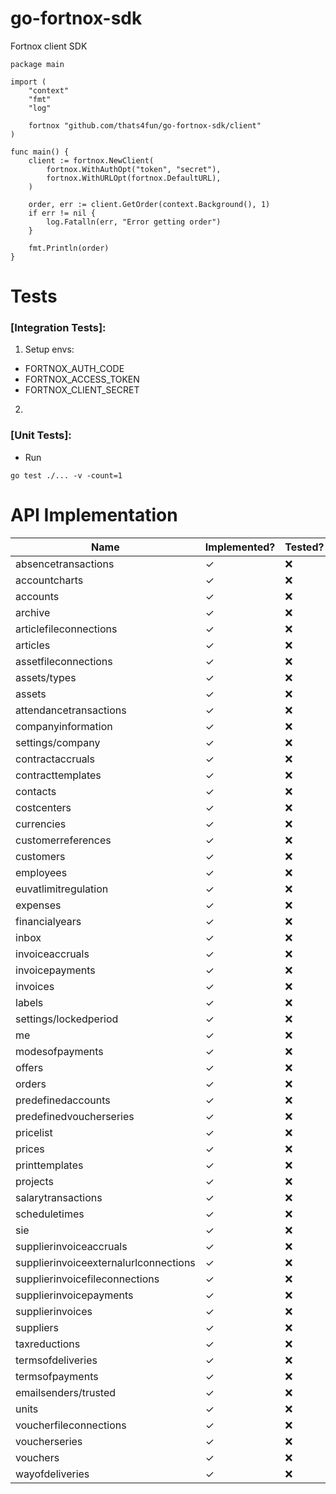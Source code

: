 # go-fortnox-sdk

Fortnox client SDK

```
package main

import (
	"context"
	"fmt"
	"log"

	fortnox "github.com/thats4fun/go-fortnox-sdk/client"
)

func main() {
	client := fortnox.NewClient(
		fortnox.WithAuthOpt("token", "secret"),
		fortnox.WithURLOpt(fortnox.DefaultURL),
	)

	order, err := client.GetOrder(context.Background(), 1)
	if err != nil {
		log.Fatalln(err, "Error getting order")
	}

	fmt.Println(order)
}

```

# Tests

### [Integration Tests]:

1. Setup envs:

- FORTNOX_AUTH_CODE
- FORTNOX_ACCESS_TOKEN
- FORTNOX_CLIENT_SECRET

2.

### [Unit Tests]:

- Run

```
go test ./... -v -count=1
```

# API Implementation

| Name                                  | Implemented? | Tested?   | 
|---------------------------------------|-----------|-----------| 
| absencetransactions                   | ✓         | ❌         |
| accountcharts                         | ✓         | ❌         |  
| accounts                              | ✓         | ❌         |  
| archive                               | ✓         | ❌         |  
| articlefileconnections                | ✓         | ❌         |  
| articles                              | ✓         | ❌         |  
| assetfileconnections                  | ✓         | ❌         |  
| assets/types                          | ✓         | ❌         |  
| assets                                | ✓         | ❌         |  
| attendancetransactions                | ✓         | ❌         |  
| companyinformation                    | ✓         | ❌         |  
| settings/company                      | ✓         | ❌         |  
| contractaccruals                      | ✓         | ❌         |  
| contracttemplates                     | ✓         | ❌         |  
| contacts                              | ✓         | ❌         |  
| costcenters                           | ✓         | ❌         |  
| currencies                            | ✓         | ❌         |  
| customerreferences                    | ✓         | ❌         |  
| customers                             | ✓         | ❌         |  
| employees                             | ✓         | ❌         |  
| euvatlimitregulation                  | ✓         | ❌         |  
| expenses                              | ✓         | ❌         |  
| financialyears                        | ✓         | ❌         |  
| inbox                                 | ✓         | ❌         |  
| invoiceaccruals                       | ✓         | ❌         |  
| invoicepayments                       | ✓         | ❌         |  
| invoices                              | ✓         | ❌         |  
| labels                                | ✓         | ❌         |  
| settings/lockedperiod                 | ✓         | ❌         |  
| me                                    | ✓         | ❌         |  
| modesofpayments                       | ✓         | ❌         |  
| offers                                | ✓         | ❌         |  
| orders                                | ✓         | ❌         |  
| predefinedaccounts                    | ✓         | ❌         |  
| predefinedvoucherseries               | ✓         | ❌         |  
| pricelist                             | ✓         | ❌         |  
| prices                                | ✓         | ❌         |  
| printtemplates                        | ✓         | ❌         |  
| projects                              | ✓         | ❌         |  
| salarytransactions                    | ✓         | ❌         |  
| scheduletimes                         | ✓         | ❌         |  
| sie                                   | ✓         | ❌         |  
| supplierinvoiceaccruals               | ✓          | ❌         |  
| supplierinvoiceexternalurlconnections | ✓          | ❌         |  
| supplierinvoicefileconnections        | ✓          | ❌         |  
| supplierinvoicepayments               | ✓         | ❌         |  
| supplierinvoices                      | ✓         | ❌         |  
| suppliers                             | ✓         | ❌         |  
| taxreductions                         | ✓         | ❌         |  
| termsofdeliveries                     | ✓         | ❌         |  
| termsofpayments                       | ✓         | ❌         |  
| emailsenders/trusted                  | ✓         | ❌         |  
| units                                 | ✓         | ❌         |  
| voucherfileconnections                | ✓         | ❌         |  
| voucherseries                         | ✓         | ❌         |  
| vouchers                              | ✓         | ❌         |  
| wayofdeliveries                       | ✓         | ❌         |  

